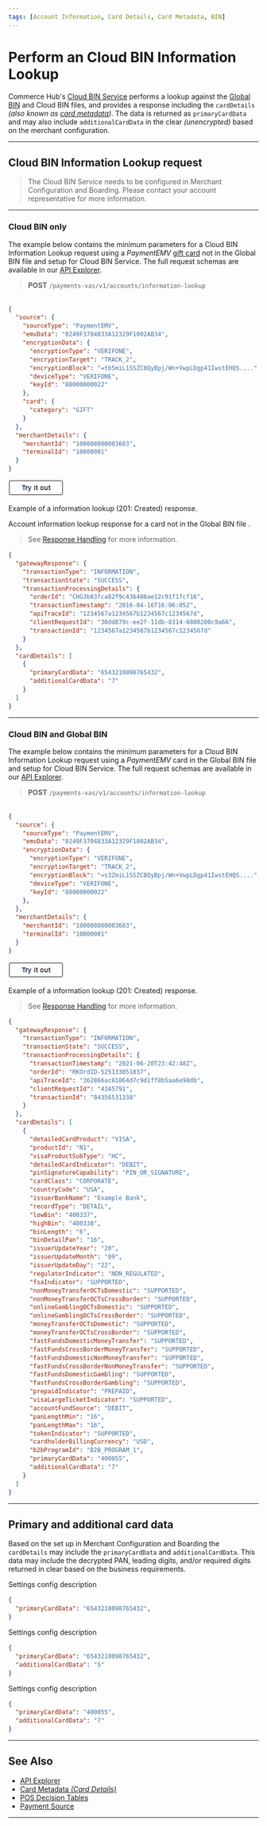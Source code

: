 ```yaml
---
tags: [Account Information, Card Details, Card Metadata, BIN]
---
```


# Perform an Cloud BIN Information Lookup

Commerce Hub's [Cloud BIN Service](?path=docs/Resources/API-Documents/Device-Management/DT-Cloud-BIN-Guide.md) performs a lookup against the [Global BIN](?path=docs/Resources/API-Documents/Payments_VAS/Global-BIN-Lookup.md) and Cloud BIN files, and provides a response including the `cardDetails` *(also known as [card metadata](?path=docs/Resources/Master-Data/Card-Details.md))*. The data is returned as `primaryCardData` and may also include `additionalCardData` in the clear *(unencrypted)* based on the merchant configuration.

---

## Cloud BIN Information Lookup request

<!-- theme: info-->
> The Cloud BIN Service needs to be configured in Merchant Configuration and Boarding. Please contact your account representative for more information.

---

### Cloud BIN only

<!--
type: tab
titles: Request, Response
-->

The example below contains the minimum parameters for a Cloud BIN Information Lookup request using a *PaymentEMV* [gift card](?path=docs/Resources/Guides/Payment-Sources/Gift-Card.md) not in the Global BIN file and setup for Cloud BIN Service. The full request schemas are available in our [API Explorer](../api/?type=post&path=/payments-vas/v1/accounts/information-lookup).

<!-- theme: success -->
> **POST** `/payments-vas/v1/accounts/information-lookup`

```json

{
  "source": {
    "sourceType": "PaymentEMV",
    "emvData": "0249F3704833A12329F1002AB34",
    "encryptionData": {
      "encryptionType": "VERIFONE",
      "encryptionTarget": "TRACK_2",
      "encryptionBlock": "=tb5miL1SSZC8QyBpj/Wn+VwpLDgp41IwstEHQS....",
      "deviceType": "VERIFONE",
      "keyId": "88000000022"
    },
    "card": {
      "category": "GIFT"
    }
  },
  "merchantDetails": {
    "merchantId": "100008000003683",
    "terminalId": "10000001"
  }
}

```

[![Try it out](../../../../assets/images/button.png)](../api/?type=post&path=/payments-vas/v1/accounts/information-lookup)

<!--
type: tab
-->

Example of a information lookup (201: Created) response.

Account information lookup response for a card not in the Global BIN file .

<!-- theme: info -->
> See [Response Handling](?path=docs/Resources/Guides/Response-Codes/Response-Handling.md) for more information.

```json
{
  "gatewayResponse": {
    "transactionType": "INFORMATION",
    "transactionState": "SUCCESS",
    "transactionProcessingDetails": {
      "orderId": "CHG3b83fca82f9c436486ae12c91f1fcf16",
      "transactionTimestamp": "2016-04-16T16:06:05Z",
      "apiTraceId": "1234567a1234567b1234567c1234567d",
      "clientRequestId": "30dd879c-ee2f-11db-8314-0800200c9a66",
      "transactionId": "1234567a1234567b1234567c1234567d"
    }
  },
  "cardDetails": [
    {
      "primaryCardData": "6543210098765432",
      "additionalCardData": "7"
    }
  ]
}
```

<!-- type: tab-end -->

---

### Cloud BIN and Global BIN

<!--
type: tab
titles: Request, Response
-->

The example below contains the minimum parameters for a Cloud BIN Information Lookup request using a *PaymentEMV* card in the Global BIN file and setup for Cloud BIN Service. The full request schemas are available in our [API Explorer](../api/?type=post&path=/payments-vas/v1/accounts/information-lookup).

<!-- theme: success -->
> **POST** `/payments-vas/v1/accounts/information-lookup`

```json

{
  "source": {
    "sourceType": "PaymentEMV",
    "emvData": "0249F3704833A12329F1002AB34",
    "encryptionData": {
      "encryptionType": "VERIFONE",
      "encryptionTarget": "TRACK_2",
      "encryptionBlock": "=s3ZmiL1SSZC8QyBpj/Wn+VwpLDgp41IwstEHQS....",
      "deviceType": "VERIFONE",
      "keyId": "88000000022"
    },
  },
  "merchantDetails": {
    "merchantId": "100008000003683",
    "terminalId": "10000001"
  }
}

```

[![Try it out](../../../../assets/images/button.png)](../api/?type=post&path=/payments-vas/v1/accounts/information-lookup)

<!--
type: tab
-->

Example of a information lookup (201: Created) response.

<!-- theme: info -->
> See [Response Handling](?path=docs/Resources/Guides/Response-Codes/Response-Handling.md) for more information.


```json
{
  "gatewayResponse": {
    "transactionType": "INFORMATION",
    "transactionState": "SUCCESS",
    "transactionProcessingDetails": {
      "transactionTimestamp": "2021-06-20T23:42:48Z",
      "orderId": "RKOrdID-525133851837",
      "apiTraceId": "362866ac81864d7c9d1ff8b5aa6e98db",
      "clientRequestId": "4345791",
      "transactionId": "84356531338"
    }
  },
  "cardDetails": [
    {
      "detailedCardProduct": "VISA",
      "productId": "N1",
      "visaProductSubType": "HC",
      "detailedCardIndicator": "DEBIT",
      "pinSignatureCapability": "PIN_OR_SIGNATURE",
      "cardClass": "CORPORATE",
      "countryCode": "USA",
      "issuerBankName": "Example Bank",
      "recordType": "DETAIL",
      "lowBin": "400337",
      "highBin": "400338",
      "binLength": "6",
      "binDetailPan": "16",
      "issuerUpdateYear": "20",
      "issuerUpdateMonth": "09",
      "issuerUpdateDay": "22",
      "regulatorIndicator": "NON_REGULATED",
      "fsaIndicator": "SUPPORTED",
      "nonMoneyTransferOCTsDomestic": "SUPPORTED",
      "nonMoneyTransferOCTsCrossBorder": "SUPPORTED",
      "onlineGamblingOCTsDomestic": "SUPPORTED",
      "onlineGamblingOCTsCrossBorder": "SUPPORTED",
      "moneyTransferOCTsDomestic": "SUPPORTED",
      "moneyTransferOCTsCrossBorder": "SUPPORTED",
      "fastFundsDomesticMoneyTransfer": "SUPPORTED",
      "fastFundsCrossBorderMoneyTransfer": "SUPPORTED",
      "fastFundsDomesticNonMoneyTransfer": "SUPPORTED",
      "fastFundsCrossBorderNonMoneyTransfer": "SUPPORTED",
      "fastFundsDomesticGambling": "SUPPORTED",
      "fastFundsCrossBorderGambling": "SUPPORTED",
      "prepaidIndicator": "PREPAID",
      "visaLargeTicketIndicator": "SUPPORTED",
      "accountFundSource": "DEBIT",
      "panLengthMin": "16",
      "panLengthMax": "16",
      "tokenIndicator": "SUPPORTED",
      "cardholderBillingCurrency": "USD",
      "b2bProgramId": "B2B_PROGRAM_1",
      "primaryCardData": "400055",
      "additionalCardData": "7"
    }
  ]
}
```

<!-- type: tab-end -->

---

## Primary and additional card data

Based on the set up in Merchant Configuration and Boarding the `cardDetails` may include the `primaryCardData` and `additionalCardData`. This data may include the decrypted PAN, leading digits, and/or required digits returned in clear based on the business requirements.

<!--
type: tab
titles: Decrypted PAN, PAN and digit, Leading digits
-->

Settings config description

```json
{
  "primaryCardData": "6543210098765432",
}
```

<!--
type: tab
-->

Settings config description

```json
{
  "primaryCardData": "6543210098765432",
  "additionalCardData": "5"
}
```

<!--
type: tab
-->

Settings config description

```json
{
  "primaryCardData": "400055",
  "additionalCardData": "7"
}
```

<!-- type: tab-end -->

---

## See Also

- [API Explorer](../api/?type=post&path=/payments-vas/v1/accounts/information-lookup)
- [Card Metadata *(Card Details)*](?path=docs/Resources/Master-Data/Card-Details.md)
- [POS Decision Tables](?path=docs/Resources/API-Documents/Device-Management/Decision-Table.md)
- [Payment Source](?path=docs/Resources/Guides/Payment-Sources/Source-Type.md)

---
